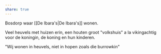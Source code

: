 ```yaml
---
share: true
---
```

Bosdorp waar [[De Ibara's|De Ibara's]] wonen. 

Veel heuvels met huizen erin, een houten groot "volkshuis" a la vikingachtig voor de koningin, de koning en hun kinderen. 

"Wij wonen in heuvels, niet in hopen zoals die burrowkin"